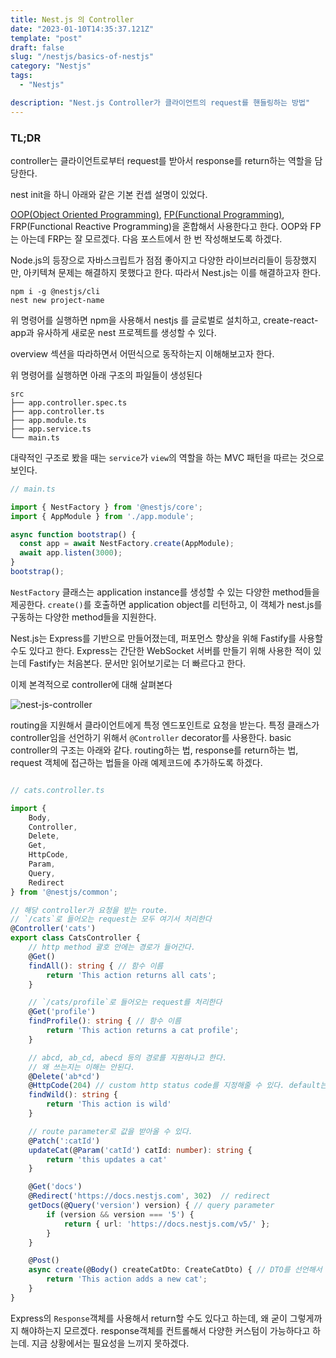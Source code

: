 ```yaml
---
title: Nest.js 의 Controller
date: "2023-01-10T14:35:37.121Z"
template: "post"
draft: false
slug: "/nestjs/basics-of-nestjs"
category: "Nestjs"
tags:
  - "Nestjs"

description: "Nest.js Controller가 클라이언트의 request를 핸들링하는 방법"
---
```


### TL;DR
controller는 클라이언트로부터 request를 받아서 response를 return하는 역할을 담당한다. 

nest init을 하니 아래와 같은 기본 컨셉 설명이 있었다. 

[OOP(Object Oriented Programming)](https://jasonkang14.github.io/cs/object-oriented-programming), [FP(Functional Programming)](https://jasonkang14.github.io/cs/functional-programming-pure-function), FRP(Functional Reactive Programming)을 혼합해서 사용한다고 한다. OOP와 FP는 아는데 FRP는 잘 모르겠다. 다음 포스트에서 한 번 작성해보도록 하겠다. 

Node.js의 등장으로 자바스크립트가 점점 좋아지고 다양한 라이브러리들이 등장했지만, 아키텍쳐 문제는 해결하지 못했다고 한다. 따라서 Nest.js는 이를 해결하고자 한다. 

```npm
npm i -g @nestjs/cli
nest new project-name
```

위 명령어를 실행하면 npm을 사용해서 nestjs 를 글로벌로 설치하고, create-react-app과 유사하게 새로운 nest 프로젝트를 생성할 수 있다. 

overview 섹션을 따라하면서 어떤식으로 동작하는지 이해해보고자 한다. 

위 명령어를 실행하면 아래 구조의 파일들이 생성된다

```
src
├── app.controller.spec.ts
├── app.controller.ts
├── app.module.ts
├── app.service.ts
└── main.ts
```

대략적인 구조로 봤을 때는 `service`가 `view`의 역할을 하는 MVC 패턴을 따르는 것으로 보인다. 

```typescript
// main.ts

import { NestFactory } from '@nestjs/core';
import { AppModule } from './app.module';

async function bootstrap() {
  const app = await NestFactory.create(AppModule);
  await app.listen(3000);
}
bootstrap();
```

`NestFactory` 클래스는 application instance를 생성할 수 있는 다양한 method들을 제공한다. `create()`를 호출하면 application object를 리턴하고, 이 객체가 nest.js를 구동하는 다양한 method들을 지원한다. 

Nest.js는 Express를 기반으로 만들어졌는데, 퍼포먼스 향상을 위해 Fastify를 사용할 수도 있다고 한다. Express는 간단한 WebSocket 서버를 만들기 위해 사용한 적이 있는데 Fastify는 처음본다. 문서만 읽어보기로는 더 빠르다고 한다. 

이제 본격적으로 controller에 대해 살펴본다

![nest-js-controller](https://i.imgur.com/s6s39y1.png)

routing을 지원해서 클라이언트에게 특정 엔드포인트로 요청을 받는다. 특정 클래스가 controller임을 선언하기 위해서 `@Controller` decorator를 사용한다. basic controller의 구조는 아래와 같다. routing하는 법, response를 return하는 법, request 객체에 접근하는 법들을 아래 예제코드에 추가하도록 하겠다. 

```typescript

// cats.controller.ts

import {
    Body,
    Controller, 
    Delete, 
    Get, 
    HttpCode,
    Param,
    Query,
    Redirect
} from '@nestjs/common';

// 해당 controller가 요청을 받는 route. 
// `/cats`로 들어오는 request는 모두 여기서 처리한다
@Controller('cats') 
export class CatsController {
    // http method 괄호 안에는 경로가 들어간다.
    @Get() 
    findAll(): string { // 함수 이름
        return 'This action returns all cats';
    }

    // `/cats/profile`로 들어오는 request를 처리한다
    @Get('profile')
    findProfile(): string { // 함수 이름
        return 'This action returns a cat profile';
    }

    // abcd, ab_cd, abecd 등의 경로를 지원하나고 한다. 
    // 왜 쓰는지는 이해는 안된다.   
    @Delete('ab*cd') 
    @HttpCode(204) // custom http status code를 지정해줄 수 있다. default는 200
    findWild(): string {
        return 'This action is wild'
    }

    // route parameter로 값을 받아올 수 있다.
    @Patch(':catId')
    updateCat(@Param('catId') catId: number): string {
        return 'this updates a cat'
    }

    @Get('docs')
    @Redirect('https://docs.nestjs.com', 302)  // redirect
    getDocs(@Query('version') version) { // query parameter
        if (version && version === '5') {
            return { url: 'https://docs.nestjs.com/v5/' };
        }
    }

    @Post()
    async create(@Body() createCatDto: CreateCatDto) { // DTO를 선언해서 request body로 사용한다 
        return 'This action adds a new cat';
    }
}
```

Express의 `Response`객체를 사용해서 return할 수도 있다고 하는데, 왜 굳이 그렇게까지 해야하는지 모르겠다. response객체를 컨트롤해서 다양한 커스텀이 가능하다고 하는데. 지금 상황에서는 필요성을 느끼지 못하겠다.